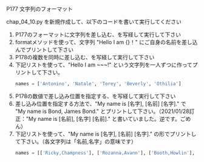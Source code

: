 P177 文字列のフォーマット

chap_04_10.py を新規作成して、以下のコードを書いて実行してください

1. P177のフォーマットに文字列を差し込む、を写経して実行して下さい
1. formatメソッドを使って、文字列 "Hello I am {}！" にご自身の名前を差し込んでプリントして下さい
1. P178の複数を同時に差し込む、を写経して実行して下さい
1. 下記リストを使って、"Hello I am ~~~!" という文字列を一人ずつに作ってプリントして下さい。
    ```python
    names = ['Antonino', 'Natale', 'Torey', 'Beverly', 'Othilia']
    ```
1. P178の数値で差し込み位置を指定する、を写経して実行して下さい
1. 差し込み位置を指定する方法で、"My name is [名字], [名前] [名字]." で "My name is Bond, James Bond." とプリントして下さい。（2021/01/28訂正："My name is [名前], [名字] [名前]." と書いていました。逆です。ごめん）
1. 下記リストを使って、"My name is [名字], [名前] [名字]." の形でプリントして下さい。（各文字列は「名前,名字」の意味です）
    ```python
    names = [['Ricky,Champness'], ['Rozanna,Avann'], ['Booth,Howlin'], ['Zonnya,Dadd'], ['Adelbert,Yule']]
    ```


    
